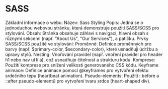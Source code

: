 # SASS
Základní informace o webu:
Název: Sass Styling
Popis: Jedná se o jednoduchou webovou stránku, která demonstruje použití SASS/SCSS pro stylování.
Obsah: Stránka obsahuje záhlaví s navigací, hlavní obsah s různými sekcemi (např. "About Us", "Our Services"), a patičku.
Prvky SASS/SCSS použité ve stylování:
Proměnné: Definice proměnných pro barvy (např. $primary-color, $secondary-color), které usnadňují údržbu a úpravy stylů.
Nesting: Vnořování pravidel (např. vnoření pravidel pro header h1 nebo nav ul li a), což usnadňuje čitelnost a strukturu kódu.
Komprese: Použití komprese pro snížení velikosti generovaného CSS kódu.
Keyframe animace: Definice animace pomocí @keyframes pro vytvoření efektu srdečního tepu (heartbeat animation).
Pseudo-elements: Použití ::before a ::after pseudo-elementů pro vytvoření tvaru srdce (heart-shaped div).
